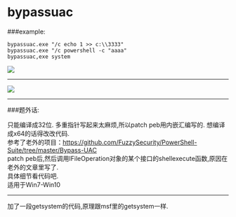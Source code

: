 # bypassuac


###example:

```
bypassuac.exe "/c echo 1 >> c:\\3333"
bypassuac.exe "/c powershell -c "aaaa"
bypassuac,exe system
```


![](https://raw.githubusercontent.com/liuxigu/bypassuac/master/uac.png)

***

![](https://raw.githubusercontent.com/liuxigu/bypassuac/master/getsystem.png)


***

###题外话:

只能编译成32位. 多重指针写起来太麻烦,所以patch peb用内嵌汇编写的. 想编译成x64的话得改改代码.    
参考了老外的项目：https://github.com/FuzzySecurity/PowerShell-Suite/tree/master/Bypass-UAC          
patch peb后,然后调用IFileOperation对象的某个接口的shellexecute函数,原因在老外的文章里写了.      
具体细节看代码吧.     
适用于Win7-Win10     

***

加了一段getsystem的代码,原理跟msf里的getsystem一样.